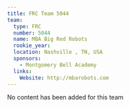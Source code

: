 ```yaml
---
title: FRC Team 5044
team:
  type: FRC
  number: 5044
  name: MBA Big Red Robots
  rookie_year: 
  location: Nashville , TN, USA
  sponsors:
    - Montgomery Bell Academy
  links:
    Website: http://mbarobots.com
---
```

No content has been added for this team